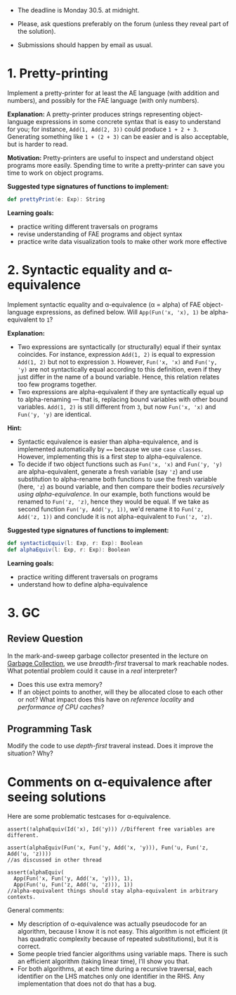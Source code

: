 * The deadline is Monday 30.5. at midnight.

* Please, ask questions preferably on the forum (unless they reveal part of the solution).

* Submissions should happen by email as usual.

# 1. Pretty-printing

Implement a pretty-printer for at least the AE language (with addition and
numbers), and possibly for the FAE language (with only numbers).

**Explanation:** A pretty-printer produces strings representing object-language
expressions in some concrete syntax that is easy to understand for you; for
instance, `Add(1, Add(2, 3))` could produce `1 + 2 + 3`. Generating something
like `1 + (2 + 3)` can be easier and is also acceptable, but is harder to read.

**Motivation:** Pretty-printers are useful to inspect and understand object
programs more easily. Spending time to write a pretty-printer can save you time
to work on object programs.

**Suggested type signatures of functions to implement:**
```scala
def prettyPrint(e: Exp): String
```

**Learning goals:**
- practice writing different traversals on programs
- revise understanding of FAE programs and object syntax
- practice write data visualization tools to make other work more effective

# 2. Syntactic equality and α-equivalence

Implement syntactic equality and α-equivalence (α = alpha) of FAE
object-language expressions, as defined below. Will `App(Fun('x, 'x), 1)` be
alpha-equivalent to `1`?

**Explanation:**
- Two expressions are syntactically (or structurally) equal if their syntax
  coincides. For instance, expression `Add(1, 2)` is equal to expression `Add(1,
  2)` but not to expression `3`. However, `Fun('x, 'x)` and `Fun('y, 'y)` are
  not syntactically equal according to this definition, even if they just differ
  in the name of a bound variable. Hence, this relation relates too few programs
  together.
- Two expressions are alpha-equivalent if they are syntactically equal up to
  alpha-renaming — that is, replacing bound variables with other bound
  variables. `Add(1, 2)` is still different from `3`, but now `Fun('x, 'x)` and
  `Fun('y, 'y)` are identical.

**Hint:**
- Syntactic equivalence is easier than alpha-equivalence, and is implemented
  automatically by `==` because we use `case classes`. However, implementing
  this is a first step to alpha-equivalence.
- To decide if two object functions such as `Fun('x, 'x)` and `Fun('y, 'y)` are
  alpha-equivalent, generate a fresh variable (say `'z`) and use substitution to
  alpha-rename both functions to use the fresh variable (here, `'z`) as bound
  variable, and then compare their bodies *recursively using alpha-equivalence*.
  In our example, both functions would be renamed to `Fun('z, 'z)`, hence they
  would be equal. If we take as second function `Fun('y, Add('y, 1))`, we'd
  rename it to `Fun('z, Add('z, 1))` and conclude it is not alpha-equivalent to
  `Fun('z, 'z)`.

**Suggested type signatures of functions to implement:**
```scala
def syntacticEquiv(l: Exp, r: Exp): Boolean
def alphaEquiv(l: Exp, r: Exp): Boolean
```

**Learning goals:**
- practice writing different traversals on programs
- understand how to define alpha-equivalence

# 3. GC
## Review Question

In the mark-and-sweep garbage collector presented in the lecture on
[Garbage Collection](../../lecturenotes/10-gc.scala), we use _breadth-first_
traversal to mark reachable nodes. What potential problem could it cause in a
_real_ interpreter?
- Does this use extra memory?
- If an object points to another, will they be allocated close to each other or
  not? What impact does this have on *reference locality* and *performance of
  CPU caches*?

## Programming Task

Modify the code to use _depth-first_ traveral instead. Does it improve the situation? Why?

# Comments on α-equivalence after seeing solutions

Here are some problematic testcases for α-equivalence.

```
assert(!alphaEquiv(Id('x), Id('y))) //Different free variables are different.

assert(alphaEquiv(Fun('x, Fun('y, Add('x, 'y))), Fun('u, Fun('z, Add('u, 'z))))
//as discussed in other thread

assert(alphaEquiv(
  App(Fun('x, Fun('y, Add('x, 'y))), 1),
  App(Fun('u, Fun('z, Add('u, 'z))), 1))
//alpha-equivalent things should stay alpha-equivalent in arbitrary contexts.
```
General comments:

* My description of α-equivalence was actually pseudocode for an algorithm, because I know it is not easy. This algorithm is not efficient (it has quadratic complexity because of repeated substitutions), but it is correct.
* Some people tried fancier algorithms using variable maps. There is such an efficient algorithm (taking linear time), I'll show you that.
* For both algorithms, at each time during a recursive traversal, each identifier on the LHS matches only one identifier in the RHS. Any implementation that does not do that has a bug.
